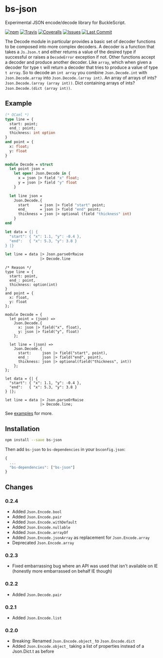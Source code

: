 # bs-json

Experimental JSON encode/decode library for BuckleScript.

[![npm](https://img.shields.io/npm/v/bs-json.svg)](https://npmjs.org/bs-json)
[![Travis](https://img.shields.io/travis/reasonml-community/bs-json/master.svg)]()
[![Coveralls](https://img.shields.io/coveralls/reasonml-community/bs-json/master.svg)](https://coveralls.io/github/reasonml-community/bs-json?branch=master)
[![Issues](https://img.shields.io/github/issues/reasonml-community/bs-json.svg)]()
[![Last Commit](https://img.shields.io/github/last-commit/reasonml-community/bs-json.svg)]()

The Decode module in particular provides a basic set of decoder functions to be composed into more complex decoders. A decoder is a function that takes a `Js.Json.t` and either returns a value of the desired type if successful or raises a `DecodeError` exception if not. Other functions accept a decoder and produce another decoder. Like `array`, which when given a decoder for type `t` will return a decoder that tries to produce a value of type `t array`. So to decode an `int array` you combine `Json.Decode.int` with `Json.Decode.array` into `Json.Decode.(array int)`. An array of arrays of ints? `Json.Decode.(array (array int))`. Dict containing arrays of ints? `Json.Decode.(dict (array int))`.

## Example

```ml
(* OCaml *)
type line = {
  start: point;
  end_: point;
  thickness: int option
}
and point = {
  x: float;
  y: float
}

module Decode = struct
  let point json =
    let open! Json.Decode in {
      x = json |> field "x" float;
      y = json |> field "y" float
    }

  let line json =
    Json.Decode.{
      start     = json |> field "start" point;
      end_      = json |> field "end" point;
      thickness = json |> optional (field "thickness" int)
    }
end

let data = {| {
  "start": { "x": 1.1, "y": -0.4 },
  "end":   { "x": 5.3, "y": 3.8 }
} |}

let line = data |> Json.parseOrRaise
                |> Decode.line
```

```reason
/* Reason */
type line = {
  start: point,
  end_: point,
  thickness: option(int)
}
and point = {
  x: float,
  y: float
};

module Decode = {
  let point = (json) =>
    Json.Decode.{
      x: json |> field("x", float),
      y: json |> field("y", float)
    };

  let line = (json) =>
    Json.Decode.{
      start:     json |> field("start", point),
      end_:      json |> field("end", point),
      thickness: json |> optional(field("thickness", int))
    };
};

let data = {| {
  "start": { "x": 1.1, "y": -0.4 },
  "end":   { "x": 5.3, "y": 3.8 }
} |};

let line = data |> Json.parseOrRaise
                |> Decode.line;
```

See [examples](https://github.com/reasonml-community/bs-json/blob/master/examples/) for more.

## Installation

```sh
npm install --save bs-json
```

Then add `bs-json` to `bs-dependencies` in your `bsconfig.json`:
```js
{
  ...
  "bs-dependencies": ["bs-json"]
}
```

## Changes

### 0.2.4
* Added `Json.Encode.bool`
* Added `Json.Encode.pair`
* Added `Json.Encode.withDefault`
* Added `Json.Encode.nullable`
* Added `Json.Encode.arrayOf`
* Added `Json.Encode.jsonArray` as replacement for `Json.Encode.array`
* Deprecated `Json.Encode.array`

### 0.2.3
* Fixed embarrassing bug where an API was used that isn't available on IE (honestly more embarrassed on behalf IE though)

### 0.2.2
* Added `Json.Decode.pair`

### 0.2.1
* Added `Json.Encode.list`

### 0.2.0
* Breaking: Renamed `Json.Encode.object_` to `Json.Encode.dict`
* Added `Json.Encode.object_` taking a list of properties instead of a Json.Dict.t as before
